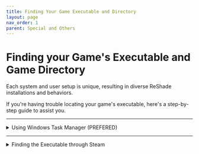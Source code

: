 ```yaml
---
title: Finding Your Game Executable and Directory
layout: page
nav_order: 1
parent: Special and Others
---
```


# Finding your Game's Executable and Game Directory

Each system and user setup is unique, resulting in diverse ReShade installations and behaviors.

If you're having trouble locating your game's executable, here's a step-by-step guide to assist you.

---

<details markdown="block" class="details-tree">
<summary>Using Windows Task Manager (PREFERED)</summary>

### Step 1: Accessing Task Manager

**Option 1**: Right-click the Windows Taskbar and select "Task Manager".
    ![Taskbar Option](../images/finding-your-game-executable-and-directory/right_click_taskbar_global.png) (Windows 11)
    ![Taskbar Option](../images/finding-your-game-executable-and-directory/right_click_taskbar_global_win10.png) (Windows 10)

**Option 2**: Press `Control + Alt + Delete` simultaneously, then select "Task Manager".

**Option 3**: Press `Control + Shift + Escape` simultaneously.

---

### Step 2: Locating the Game's Executable

1. With your game running, switch to Task Manager using `Alt + Tab`.

2. In the "Processes" tab, locate your game, right-click it, then choose `Open file location`.

    ![Find Game](../images/finding-your-game-executable-and-directory/processes_task_manager_game_right_click_global.png) (Windows 11)

    ![Find Game](../images/finding-your-game-executable-and-directory/processes_task_manager_game_right_click_global_win10.png) (Windows 10)

This will highlight your game's application in File Explorer. 

Here, you can identify both the location and the specific executable of the game.

</details>

---

<details markdown="block" class="details-tree">
<summary>Finding the Executable through Steam</summary>

### Step 1: Accessing Game Properties

1. Open Steam and navigate to the "Library" tab.

2. Right-click your desired game (e.g., ULTRAKILL) and select "Properties".
   
   ![Right Click Game](../images/finding-your-game-executable-and-directory/right_click_game_steam.png)

---

### Step 2: Navigating to 'Installed Files' 

1. In the properties window, select the `Installed Files` tab on the left.

   ![Installed Files](../images/finding-your-game-executable-and-directory/click_installed_files_tab_steam.png)

2. Confirm you're on the correct page by checking for the bold `Installed Files` text in the middle of the window.

   ![Check Installed Files](../images/finding-your-game-executable-and-directory/installed_files_tab_steam.png)

---

### Step 3: Browsing Game Files

1. In the `Installed Files` section, click on the `Browse...` button.

   ![Browse Button](../images/finding-your-game-executable-and-directory/click_browse_steam.png)

2. A File Explorer window will open, showcasing the game's files. Look for files with the `.exe` extension — those are the game executables.

   ![Find Executable](../images/finding-your-game-executable-and-directory/game_file_explorer_steam.png)

{: .note} 
> While this method shows you the game's installation location, it may not always reveal the primary executable, especially if a game has multiple executables. 
> It's essential to determine the correct one.


</details>
